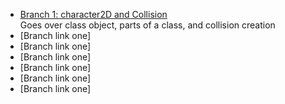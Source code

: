 - [Branch 1: character2D and Collision](https://github.com/LunarKitsune/GodotTest1/tree/01--Character2DNode) <br>
Goes over class object, parts of a class, and collision creation <br>
- [Branch link one]<br>
- [Branch link one]<br>
- [Branch link one]<br>
- [Branch link one]<br>
- [Branch link one]<br>
- [Branch link one]<br>
